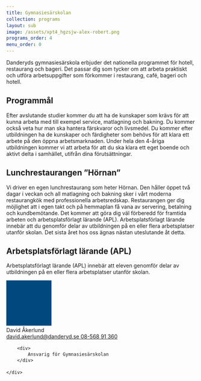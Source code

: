 ```yaml
---
title: Gymnasiesärskolan
collection: programs
layout: sub
image: /assets/xpt4_hgzsjw-alex-robert.png
programs_order: 4
menu_order: 0
---
```

Danderyds gymnasiesärskola erbjuder det nationella programmet för hotell, restaurang och bageri. Det passar dig som tycker om att arbeta praktiskt och utföra arbetsuppgifter som förkommer i restaurang, café, bageri och hotell.


## Programmål

Efter avslutande studier kommer du att ha de kunskaper som krävs för att kunna arbeta med till exempel service, matlagning och bakning. Du kommer också veta hur man ska hantera färskvaror och livsmedel. Du kommer efter utbildningen ha de kunskaper och färdigheter som behövs för att klara ett arbete på den öppna arbetsmarknaden. Under hela den 4-åriga utbildningen kommer vi att arbeta för att du ska klara ett eget boende och aktivt delta i samhället, utifrån dina förutsättningar.

## Lunchrestaurangen ”Hörnan”

Vi driver en egen lunchrestaurang som heter Hörnan. Den håller öppet två dagar i veckan och all matlagning och bakning sker i vårt moderna restaurangkök med professionella arbetsredskap. Restaurangen ger dig möjlighet att i egen takt och på hemmaplan få vana av servering, betalning och kundbemötande. Det kommer att göra dig väl förberedd för framtida arbeten och arbetsplatsförlagt lärande (APL). Arbetsplatsförlagt lärande innebär att du genomför delar av utbildningen på en eller flera arbetsplatser utanför  skolan. Det sista året hos oss ägnas nästan uteslutande åt detta.

## Arbetsplatsförlagt lärande (APL)

Arbetsplatsförlagt lärande (APL) innebär att eleven genomför
delar av utbildningen på en eller flera arbetsplatser
utanför skolan.

<div class="profile">
	<img class="profile__image" src="/assets/bluedot.png" alt="bluedot">
	<div class="profile__info">
		<div class="profile__title">David Åkerlund</div>
		<a class="profile__link" href="mailto:david.akerlund@danderyd.se">
			david.akerlund@danderyd.se
		</a>
		<a class="profile__link" href="tel:08-568 91 360">
			08-568 91 360
		</a>

		<div>
			Ansvarig för Gymnasiesärskolan
		</div>

	</div>
</div>
